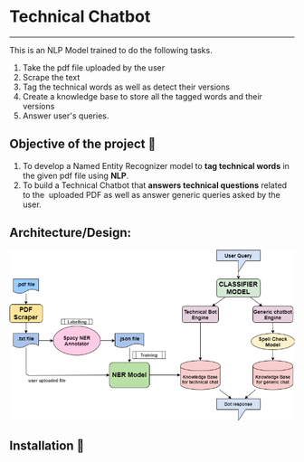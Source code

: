 # Technical Chatbot
------------------------
This is an NLP Model trained to do the following tasks.
1. Take the pdf file uploaded by the user
2. Scrape the text 
3. Tag the technical words as well as detect their versions
4. Create a knowledge base to store all the tagged words and their versions 
5. Answer user's queries.

Objective of the project :rocket:
--------------------------------------
1. To develop a Named Entity Recognizer model to **tag  technical words** in the given pdf file using **NLP**.
2. To build a Technical Chatbot that **answers technical questions** related to the  uploaded PDF as well as answer generic queries asked by the user. 

Architecture/Design:
------------------------------------------------------------------------------------------------------------------------------------------
![architecture](https://github.com/SurakshaRV/Entity-Extraction-Using-NLP/blob/master/arch.PNG)

Installation :rocket:
-------------------------
